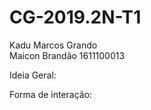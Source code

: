 # CG-2019.2N-T1

Kadu Marcos Grando  
Maicon Brandão      1611100013

Ideia Geral:

Forma de interação:
